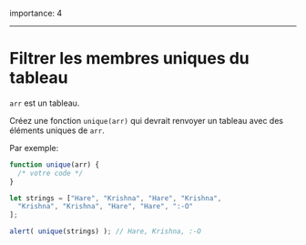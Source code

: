 importance: 4

---

# Filtrer les membres uniques du tableau

`arr` est un tableau.

Créez une fonction `unique(arr)` qui devrait renvoyer un tableau avec des éléments uniques de `arr`.

Par exemple:

```js
function unique(arr) {
  /* votre code */
}

let strings = ["Hare", "Krishna", "Hare", "Krishna",
  "Krishna", "Krishna", "Hare", "Hare", ":-O"
];

alert( unique(strings) ); // Hare, Krishna, :-O
```
